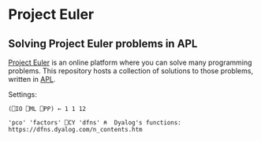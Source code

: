# Project Euler

## Solving Project Euler problems in APL

[Project Euler] is an online platform where you can solve many programming problems.
This repository hosts a collection of solutions to those problems, written in [APL].

Settings:
    
    (⎕IO ⎕ML ⎕PP) ← 1 1 12
    
    'pco' 'factors' ⎕CY 'dfns' ⍝  Dyalog's functions: https://dfns.dyalog.com/n_contents.htm

[Project Euler]: https://projecteuler.net
[APL]: https://apl.wiki
